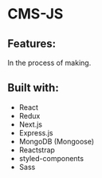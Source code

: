 # CMS-JS

## Features:
In the process of making.

## Built with:
- React
- Redux
- Next.js
- Express.js
- MongoDB (Mongoose)
- Reactstrap
- styled-components
- Sass
